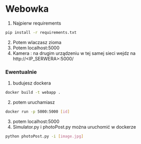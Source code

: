 # Webowka 
1. Najpierw requirements
```bash
pip install -r requirements.txt
```
2. Potem wlaczasz zioma 
3. Potem localhost:5000
4. Kamera : na drugim urządzeniu w tej samej sieci wejdz na  http://<IP_SERWERA>:5000/

### Ewentualnie 
1. budujesz dockera 
```bash
docker build -t webapp .
```
2. potem uruchamiasz
```bash
docker run -p 5000:5000 [id]
```
3. potem localhost:5000
4. Simulator.py i photoPost.py można uruchomić w dockerze
```bash
python photoPost.py -i [image.jpg]
```
